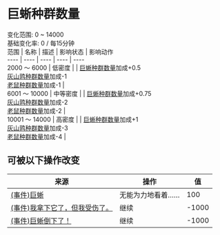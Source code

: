 # 巨蜥种群数量  
变化范围: 0 ~ 14000  
基础变化率: 0 / 每15分钟  
范围  |  名称  |  描述  |  影响状态  |  影响动作  
----  |  ----  |  ----  |  ----  |  ----  
2000 ～ 6000  |  低密度  |    |  [巨蜥种群数量](Pop_Monitor.md)加成+0.5<br>[灰山鹑种群数量](Pop_Partridge.md)加成-1<br>[老鼠种群数量](Pop_Mouse.md)加成-1  |    
6001 ～ 10000  |  中等密度  |    |  [巨蜥种群数量](Pop_Monitor.md)加成+0.75<br>[灰山鹑种群数量](Pop_Partridge.md)加成-2<br>[老鼠种群数量](Pop_Mouse.md)加成-2  |    
10001 ～ 14000  |  高密度  |    |  [巨蜥种群数量](Pop_Monitor.md)加成+1<br>[灰山鹑种群数量](Pop_Partridge.md)加成-3<br>[老鼠种群数量](Pop_Mouse.md)加成-4  |    
## 可被以下操作改变  
来源  |  操作  |  值  
----  |  ----  |  ----  
[(事件)巨蜥](Event_MonitorRummaging.md)  |  无能为力地看着……  |  100  
[(事件)我拿下它了，但我受伤了。](Event_MonitorFightMixedSuccess.md)  |  继续  |  -1000  
[(事件)巨蜥倒下了！](Event_MonitorFightSuccess.md)  |  继续  |  -1000  
